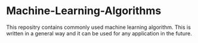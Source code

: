 # Machine-Learning-Algorithms

This repositry contains commonly used machine learning algorithm.
This is written in a general way and it can be used for any application in the future.
